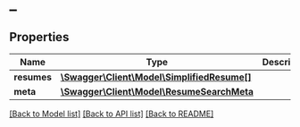 # _

## Properties
Name | Type | Description | Notes
------------ | ------------- | ------------- | -------------
**resumes** | [**\Swagger\Client\Model\SimplifiedResume[]**](SimplifiedResume.md) |  | [optional] 
**meta** | [**\Swagger\Client\Model\ResumeSearchMeta**](ResumeSearchMeta.md) |  | [optional] 

[[Back to Model list]](../../README.md#documentation-for-models) [[Back to API list]](../../README.md#documentation-for-api-endpoints) [[Back to README]](../../README.md)

